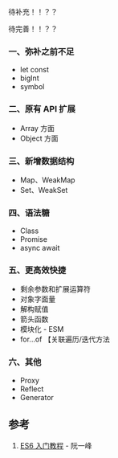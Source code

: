 待补充！！？？

待完善！！？？

### 一、弥补之前不足

- let const
- bigInt
- symbol

### 二、原有 API 扩展

- Array 方面
- Object 方面

### 三、新增数据结构

- Map、WeakMap
- Set、WeakSet

### 四、语法糖

- Class
- Promise
- async await

### 五、更高效快捷

- 剩余参数和扩展运算符
- 对象字面量
- 解构赋值
- 箭头函数
- 模块化 - ESM
- for...of 【关联遍历/迭代方法

### 六、其他

- Proxy
- Reflect
- Generator

## 参考

1. [ES6 入门教程](https://es6.ruanyifeng.com/) - 阮一峰
